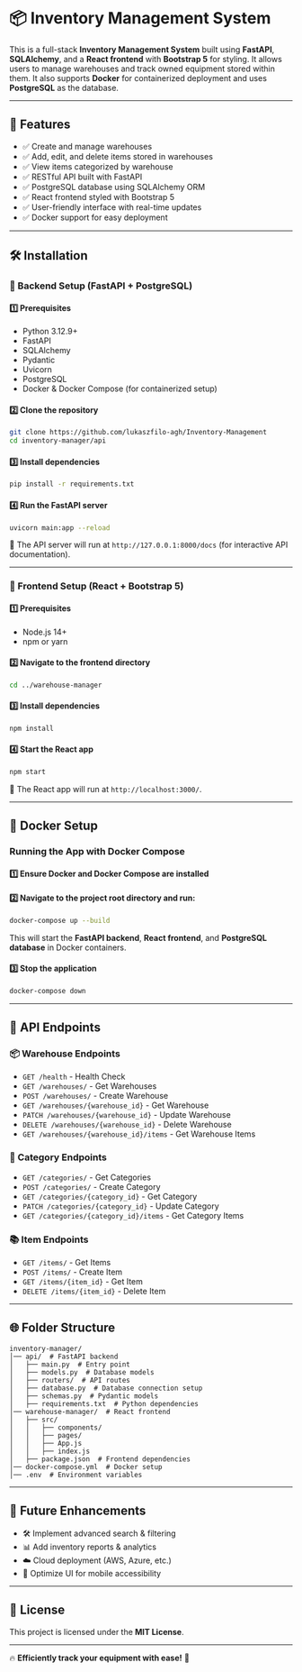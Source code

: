 # 📦 Inventory Management System  

This is a full-stack **Inventory Management System** built using **FastAPI**, **SQLAlchemy**, and a **React frontend** with **Bootstrap 5** for styling. It allows users to manage warehouses and track owned equipment stored within them. It also supports **Docker** for containerized deployment and uses **PostgreSQL** as the database.

---

## 🚀 Features  

- ✅ Create and manage warehouses  
- ✅ Add, edit, and delete items stored in warehouses  
- ✅ View items categorized by warehouse  
- ✅ RESTful API built with FastAPI  
- ✅ PostgreSQL database using SQLAlchemy ORM  
- ✅ React frontend styled with Bootstrap 5  
- ✅ User-friendly interface with real-time updates  
- ✅ Docker support for easy deployment  

---

## 🛠 Installation  

### 🔹 Backend Setup (FastAPI + PostgreSQL)  

#### 1️⃣ Prerequisites  
- Python 3.12.9+  
- FastAPI  
- SQLAlchemy  
- Pydantic  
- Uvicorn  
- PostgreSQL  
- Docker & Docker Compose (for containerized setup)  

#### 2️⃣ Clone the repository  
```sh
git clone https://github.com/lukaszfilo-agh/Inventory-Management
cd inventory-manager/api
```

#### 3️⃣ Install dependencies  
```sh
pip install -r requirements.txt
```

#### 4️⃣ Run the FastAPI server  
```sh
uvicorn main:app --reload
```

🔹 The API server will run at `http://127.0.0.1:8000/docs` (for interactive API documentation).  

---

### 🔹 Frontend Setup (React + Bootstrap 5)  

#### 1️⃣ Prerequisites  
- Node.js 14+  
- npm or yarn  

#### 2️⃣ Navigate to the frontend directory  
```sh
cd ../warehouse-manager
```

#### 3️⃣ Install dependencies  
```sh
npm install
```

#### 4️⃣ Start the React app  
```sh
npm start
```

🔹 The React app will run at `http://localhost:3000/`.

---

## 💪 Docker Setup  

### Running the App with Docker Compose  

#### 1️⃣ Ensure Docker and Docker Compose are installed  
#### 2️⃣ Navigate to the project root directory and run:  
```sh
docker-compose up --build
```

This will start the **FastAPI backend**, **React frontend**, and **PostgreSQL database** in Docker containers.  

#### 3️⃣ Stop the application  
```sh
docker-compose down
```

---

## 🔗 API Endpoints  

### 📦 Warehouse Endpoints  
- `GET /health` - Health Check  
- `GET /warehouses/` - Get Warehouses  
- `POST /warehouses/` - Create Warehouse  
- `GET /warehouses/{warehouse_id}` - Get Warehouse  
- `PATCH /warehouses/{warehouse_id}` - Update Warehouse  
- `DELETE /warehouses/{warehouse_id}` - Delete Warehouse  
- `GET /warehouses/{warehouse_id}/items` - Get Warehouse Items  

### 💋 Category Endpoints  
- `GET /categories/` - Get Categories  
- `POST /categories/` - Create Category  
- `GET /categories/{category_id}` - Get Category  
- `PATCH /categories/{category_id}` - Update Category  
- `GET /categories/{category_id}/items` - Get Category Items  

### 📚 Item Endpoints  
- `GET /items/` - Get Items  
- `POST /items/` - Create Item  
- `GET /items/{item_id}` - Get Item  
- `DELETE /items/{item_id}` - Delete Item  

---

## 🌐 Folder Structure  
```
inventory-manager/
│── api/  # FastAPI backend
│   ├── main.py  # Entry point
│   ├── models.py  # Database models
│   ├── routers/  # API routes
│   ├── database.py  # Database connection setup
│   ├── schemas.py  # Pydantic models
│   ├── requirements.txt  # Python dependencies
│── warehouse-manager/  # React frontend
│   ├── src/
│   │   ├── components/
│   │   ├── pages/
│   │   ├── App.js
│   │   ├── index.js
│   ├── package.json  # Frontend dependencies
│── docker-compose.yml  # Docker setup
│── .env  # Environment variables
```

---

## 🌟 Future Enhancements  
- 🛠 Implement advanced search & filtering  
- 📊 Add inventory reports & analytics  
- ☁️ Cloud deployment (AWS, Azure, etc.)  
- 📱 Optimize UI for mobile accessibility  

---

## 🐝 License  
This project is licensed under the **MIT License**.  

---

🔥 **Efficiently track your equipment with ease!** 🚀